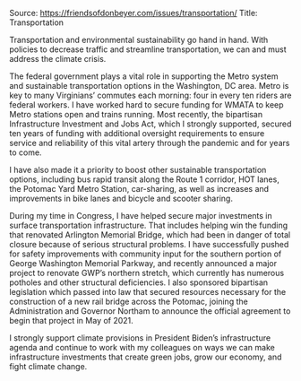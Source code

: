 Source: https://friendsofdonbeyer.com/issues/transportation/
Title:  Transportation

Transportation and environmental sustainability go hand in hand. With policies to decrease traffic and streamline transportation, we can and must address the climate crisis.

The federal government plays a vital role in supporting the Metro system and sustainable transportation options in the Washington, DC area. Metro is key to many Virginians’ commutes each morning: four in every ten riders are federal workers. I have worked hard to secure funding for WMATA to keep Metro stations open and trains running. Most recently, the bipartisan Infrastructure Investment and Jobs Act, which I strongly supported, secured ten years of funding with additional oversight requirements to ensure service and reliability of this vital artery through the pandemic and for years to come.

I have also made it a priority to boost other sustainable transportation options, including bus rapid transit along the Route 1 corridor, HOT lanes, the Potomac Yard Metro Station, car-sharing, as well as increases and improvements in bike lanes and bicycle and scooter sharing.

During my time in Congress, I have helped secure major investments in surface transportation infrastructure. That includes helping win the funding that renovated Arlington Memorial Bridge, which had been in danger of total closure because of serious structural problems. I have successfully pushed for safety improvements with community input for the southern portion of George Washington Memorial Parkway, and recently announced a major project to renovate GWP’s northern stretch, which currently has numerous potholes and other structural deficiencies. I also sponsored bipartisan legislation which passed into law that secured resources necessary for the construction of a new rail bridge across the Potomac, joining the Administration and Governor Northam to announce the official agreement to begin that project in May of 2021.

I strongly support climate provisions in President Biden’s infrastructure agenda and continue to work with my colleagues on ways we can make infrastructure investments that create green jobs, grow our economy, and fight climate change.

###
